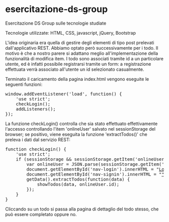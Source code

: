 # esercitazione-ds-group
Esercitazione DS Group sulle tecnologie studiate

Tecnologie utilizzate: HTML, CSS, javascript, jQuery, Bootstrap

L'idea originaria era quella di gestire degli elementi di tipo post prelevati dall'applicativo REST. Abbiamo optato però
successivamente per i todo. Il motivo è che a nostro parere si adattano meglio all'implementazione della funzionalità di 
modifica item. I todo sono associati tramite id a un particolare utente, ed è infatti possibile registrarsi tramite un form: a registrazione effettuata verrà associato all'utente un id selezionato casualmente.

Terminato il caricamento della pagina index.html vengono eseguite le seguenti funzioni:

<div class="highlight highlight-source-js">
<pre>
window.addEventListener('load', function() {
	'use strict';
	checkLogin();
	addListeners();
});
</pre>
</div>

La funzione checkLogin() controlla che sia stato effettuato effettivamente l'accesso controllando l'item 'onlineUser' salvato nel sessionStorage del browser; se positivo, viene eseguita la funzione 'extractTodos()' che preleva i dati dal servizio REST:

<div class="highlight highlight-source-js">
<pre>
function checkLogin() {
	'use strict';
	if (sessionStorage && sessionStorage.getItem('onlineUser')) {
		var onlineUser = JSON.parse(sessionStorage.getItem('onlineUser'));
		document.getElementById('nav-login').innerHTML = "<a class='nav-link' href='index.html' onclick='logout()'>Logout</a>";
		document.getElementById('nav-signin').innerHTML = "<a class='nav-link' href='index.html'>" + onlineUser.email + "</a>";
		getData().extractTodos(function(data) { 
			showTodos(data, onlineUser.id); 
		});
	}
}</pre>
</div>


Cliccando su un todo si passa alla pagina di dettaglio del todo stesso, che può essere completato oppure no.  
